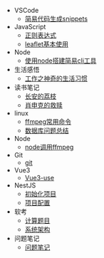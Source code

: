 * VSCode
    * [简易代码生成snippets](VSCode/简易代码生成snippets.md)
* JavaScript
    * [正则表达式](JavaScript/正则表达式.md)
    * [leaflet基本使用](JavaScript/leaflet基本使用.md)
* Node
    * [使用node搭建简易cli工具](Node/使用node搭建简易cli工具.md)
* 生活感悟
    * [工作之神奇的生活习惯](MyLife/工作之神奇的生活习惯.md)
* 读书笔记
    * [长安的荔枝](MyRead/长安的荔枝.md)
    * [肖申克的救赎](MyRead/肖申克的救赎.md)
* linux
    - [ffmpeg常用命令](linux/ffmpeg使用.md)
    - [数据库问题总结](linux/数据库问题.md)
* Node
    - [node调用ffmpeg](Node/node调用ffmpeg.md)
* Git
    -  [git](Git/git.md)
* Vue3
    - [Vue3-use](Vue3/Vue3-use钩子总结.md)
* NestJS
    - [初始化项目](NestJS/初始化项目.md)
    - [项目配置](NestJS/项目配置.md)
* 软考
    - [计算题目](软考/计算题目.md)
    - [系统架构](软考/系统架构设计师.md)
* 问题笔记
    - [问题笔记](笔记/x.md)